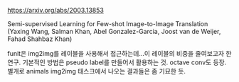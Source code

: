 https://arxiv.org/abs/2003.13853

Semi-supervised Learning for Few-shot Image-to-Image Translation (Yaxing Wang, Salman Khan, Abel Gonzalez-Garcia, Joost van de Weijer, Fahad Shahbaz Khan)

funit은 img2img를 레이블을 사용해서 접근하는데...이 레이블의 비중을 줄여보고자 한 연구. 기본적인 방법은 pseudo label를 만들어서 활용하는 것. octave conv도 등장. 별개로 animals img2img 태스크에서 나오는 결과들은 좀 기묘한 듯.